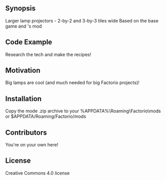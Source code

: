 ## Synopsis

Larger lamp projectors - 2-by-2 and 3-by-3 tiles wide
Based on the base game and <who>'s mod

## Code Example

Research the tech and make the recipes!

## Motivation

Big lamps are cool (and much needed for big Factorio projects)!

## Installation

Copy the mode .zip archive to your %APPDATA%\Roaming\Factorio\mods or $APPDATA/Roaming/Factorio/mods

## Contributors

You're on your own here!

## License

Creative Commons 4.0 license